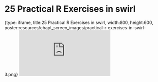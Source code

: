 # 25 Practical R Exercises in swirl
 
{type: iframe, title:25 Practical R Exercises in swirl, width:800, height:600, poster:resources/chapt_screen_images/practical-r-exercises-in-swirl-3.png}
![](https://b7m.github.io/Regression_Models/no_toc/practical-r-exercises-in-swirl-3.html)
 

 
